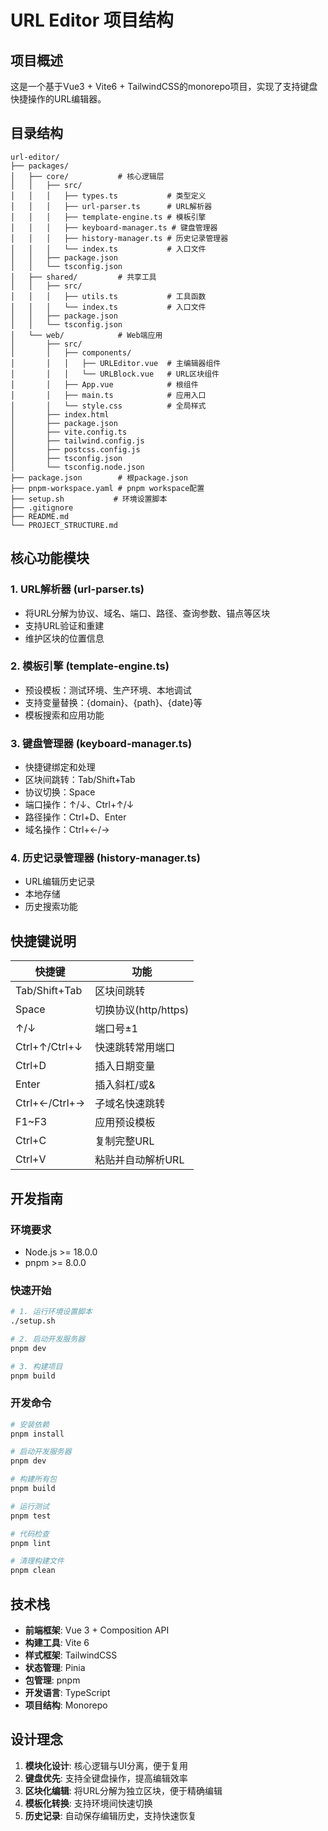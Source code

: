 # URL Editor 项目结构

## 项目概述

这是一个基于Vue3 + Vite6 + TailwindCSS的monorepo项目，实现了支持键盘快捷操作的URL编辑器。

## 目录结构

```
url-editor/
├── packages/
│   ├── core/           # 核心逻辑层
│   │   ├── src/
│   │   │   ├── types.ts           # 类型定义
│   │   │   ├── url-parser.ts      # URL解析器
│   │   │   ├── template-engine.ts # 模板引擎
│   │   │   ├── keyboard-manager.ts # 键盘管理器
│   │   │   ├── history-manager.ts # 历史记录管理器
│   │   │   └── index.ts           # 入口文件
│   │   ├── package.json
│   │   └── tsconfig.json
│   ├── shared/         # 共享工具
│   │   ├── src/
│   │   │   ├── utils.ts           # 工具函数
│   │   │   └── index.ts           # 入口文件
│   │   ├── package.json
│   │   └── tsconfig.json
│   └── web/            # Web端应用
│       ├── src/
│       │   ├── components/
│       │   │   ├── URLEditor.vue  # 主编辑器组件
│       │   │   └── URLBlock.vue   # URL区块组件
│       │   ├── App.vue            # 根组件
│       │   ├── main.ts            # 应用入口
│       │   └── style.css          # 全局样式
│       ├── index.html
│       ├── package.json
│       ├── vite.config.ts
│       ├── tailwind.config.js
│       ├── postcss.config.js
│       ├── tsconfig.json
│       └── tsconfig.node.json
├── package.json        # 根package.json
├── pnpm-workspace.yaml # pnpm workspace配置
├── setup.sh           # 环境设置脚本
├── .gitignore
├── README.md
└── PROJECT_STRUCTURE.md
```

## 核心功能模块

### 1. URL解析器 (url-parser.ts)
- 将URL分解为协议、域名、端口、路径、查询参数、锚点等区块
- 支持URL验证和重建
- 维护区块的位置信息

### 2. 模板引擎 (template-engine.ts)
- 预设模板：测试环境、生产环境、本地调试
- 支持变量替换：{domain}、{path}、{date}等
- 模板搜索和应用功能

### 3. 键盘管理器 (keyboard-manager.ts)
- 快捷键绑定和处理
- 区块间跳转：Tab/Shift+Tab
- 协议切换：Space
- 端口操作：↑/↓、Ctrl+↑/↓
- 路径操作：Ctrl+D、Enter
- 域名操作：Ctrl+←/→

### 4. 历史记录管理器 (history-manager.ts)
- URL编辑历史记录
- 本地存储
- 历史搜索功能

## 快捷键说明

| 快捷键 | 功能 |
|--------|------|
| Tab/Shift+Tab | 区块间跳转 |
| Space | 切换协议(http/https) |
| ↑/↓ | 端口号±1 |
| Ctrl+↑/Ctrl+↓ | 快速跳转常用端口 |
| Ctrl+D | 插入日期变量 |
| Enter | 插入斜杠/或& |
| Ctrl+←/Ctrl+→ | 子域名快速跳转 |
| F1~F3 | 应用预设模板 |
| Ctrl+C | 复制完整URL |
| Ctrl+V | 粘贴并自动解析URL |

## 开发指南

### 环境要求
- Node.js >= 18.0.0
- pnpm >= 8.0.0

### 快速开始
```bash
# 1. 运行环境设置脚本
./setup.sh

# 2. 启动开发服务器
pnpm dev

# 3. 构建项目
pnpm build
```

### 开发命令
```bash
# 安装依赖
pnpm install

# 启动开发服务器
pnpm dev

# 构建所有包
pnpm build

# 运行测试
pnpm test

# 代码检查
pnpm lint

# 清理构建文件
pnpm clean
```

## 技术栈

- **前端框架**: Vue 3 + Composition API
- **构建工具**: Vite 6
- **样式框架**: TailwindCSS
- **状态管理**: Pinia
- **包管理**: pnpm
- **开发语言**: TypeScript
- **项目结构**: Monorepo

## 设计理念

1. **模块化设计**: 核心逻辑与UI分离，便于复用
2. **键盘优先**: 支持全键盘操作，提高编辑效率
3. **区块化编辑**: 将URL分解为独立区块，便于精确编辑
4. **模板化转换**: 支持环境间快速切换
5. **历史记录**: 自动保存编辑历史，支持快速恢复 